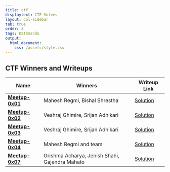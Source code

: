```yaml
---
title: ctf
displaytext: CTF Solves
layout: col-sidebar
tab: true
order: 3
tags: Kathmandu
output:
  html_document:
    css: /assets/style.css
---
```


## CTF Winners and Writeups

| Name | Winners                          | Writeup Link                                                                                                                       |
| ---- |----------------------------------|------------------------------------------------------------------------------------------------------------------------------------|
| [**Meetup-0x01**](https://www.facebook.com/owasp.kathmandu/photos/pcb.121095887357875/121092737358190/) | Mahesh Regmi, Bishal Shrestha    | [Solution](https://smaranchand.com.np/2022/10/owasp-kathmandu-hidden-badge-ctf/)                                                                                                                       |
[**Meetup-0x02**](https://www.facebook.com/owasp.kathmandu/photos/pcb.121095887357875/121092737358190/) | Veshraj Ghimire, Srijan Adhikari | [Solution](https://veshraj.medium.com/heres-how-we-exploited-the-github-workflow-a-walkthrough-of-owasp-kathmandu-ctf-6e3063a0c8f) | 
[**Meetup-0x03**](https://www.facebook.com/photo/?fbid=194205696715728) | Veshraj Ghimire, Srijan Adhikari   | [Solution](https://medium.com/pentesternepal/owasp-ktm-0x03-ctf-writeup-e467634a9661)                                              | 
[**Meetup-0x04**](https://www.facebook.com/photo?fbid=689285406529576&set=pcb.689285796529537) | Mahesh Regmi and team   | [Solution](#)   | 
[**Meetup-0x07**](https://www.facebook.com/photo?fbid=689285406529576&set=pcb.689285796529537) | Grishma Acharya, Jenish Shahi, Gajendra Mahato | [Solution](https://grish0111.medium.com/owasp-kathmandu-7th-meetup-ctf-writeup-320f91ee7481)  
